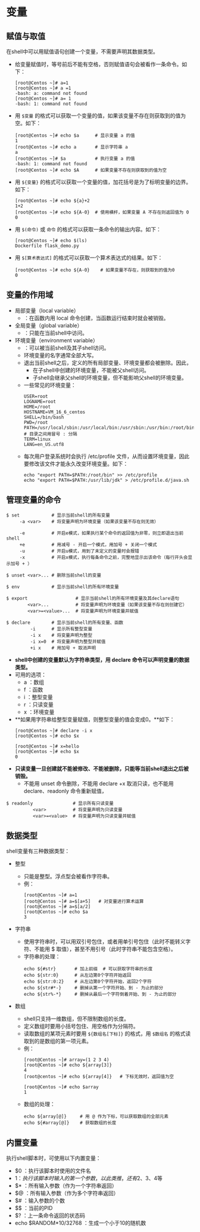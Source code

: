 # 变量

## 赋值与取值

在shell中可以用赋值语句创建一个变量，不需要声明其数据类型。
- 给变量赋值时，等号前后不能有空格，否则赋值语句会被看作一条命令。如下：
    ```shell
    [root@Centos ~]# a=1
    [root@Centos ~]# a =1
    -bash: a: command not found
    [root@Centos ~]# a= 1
    -bash: 1: command not found
    ```
- 用 `$变量` 的格式可以获取一个变量的值，如果该变量不存在则获取到的值为空。如下：
    ```shell
    [root@Centos ~]# echo $a      # 显示变量 a 的值
    1
    [root@Centos ~]# echo a       # 显示字符串 a
    a
    [root@Centos ~]# $a           # 执行变量 a 的值
    -bash: 1: command not found
    [root@Centos ~]# echo $A      # 如果变量不存在则获取到的值为空

    ```
- 用 `${变量}` 的格式可以获取一个变量的值，加花括号是为了标明变量的边界。如下：
    ```shell
    [root@Centos ~]# echo ${a}+2
    1+2
    [root@Centos ~]# echo ${A-0}  # 使用横杆，如果变量 A 不存在则返回值为 0
    0
    ```
- 用 `$(命令)` 或 `命令` 的格式可以获取一条命令的输出内容。如下：
    ```shell
    [root@Centos ~]# echo $(ls)
    Dockerfile flask_demo.py
    ```
- 用 `$[算术表达式]` 的格式可以获取一个算术表达式的结果。如下：
    ```shell
    [root@Centos ~]# echo ${A-0}    # 如果变量不存在，则获取到的值为0
    0
    ```

## 变量的作用域

- 局部变量（local variable）
  - ：在函数内用 local 命令创建，当函数运行结束时就会被销毁。
- 全局变量（global variable）
  - ：只能在当前shell中访问。
- 环境变量（environment variable）
  - ：可以被当前shell及其子shell访问。
  - 环境变量的名字通常全部大写。
  - 退出当前shell之后，定义的所有局部变量、环境变量都会被删除。因此，
    - 在子shell中创建的环境变量，不能被父shell访问。
    - 子shell会继承父shell的环境变量，但不能影响父shell的环境变量。
  - 一些常见的环境变量：
    ```shell
    USER=root
    LOGNAME=root
    HOME=/root
    HOSTNAME=VM_16_6_centos
    SHELL=/bin/bash
    PWD=/root
    PATH=/usr/local/sbin:/usr/local/bin:/usr/sbin:/usr/bin:/root/bin  # 目录之间用冒号 : 分隔
    TERM=linux
    LANG=en_US.utf8
    ```
  - 每次用户登录系统时会执行 /etc/profile 文件，从而设置环境变量，因此要修改该文件才能永久改变环境变量。如下：
    ```shell
    echo "export PATH=$PATH:/root/bin" >> /etc/profile
    echo "export PATH=$PATH:/usr/lib/jdk" > /etc/profile.d/java.sh
    ```

## 管理变量的命令

```shell
$ set            # 显示当前shell的所有变量
     -a <var>    # 将变量声明为环境变量（如果该变量不存在则无效）
     
     -e          # 开启e模式，如果执行某个命令的返回值为非零，则立即退出当前shell
     +e          # 用减号 - 开启一个模式，用加号 + 关闭一个模式
     -u          # 开启u模式，用到了未定义的变量时会报错
     -x          # 开启x模式，执行每条命令之前，完整地显示出该命令（每行开头会显示加号 + ）
```

```shell
$ unset <var>... # 删除当前shell的变量
```

```shell
$ env            # 显示当前shell的所有环境变量
```

```shell
$ export                  # 显示当前shell的所有环境变量及其declare语句
        <var>...          # 将变量声明为环境变量（如果该变量不存在则创建它）
        <var>=<value>...  # 将变量声明为环境变量并赋值
```

```shell
$ declare        # 显示当前shell的所有变量、函数
         -i      # 显示所有整型变量
         -i x    # 将变量声明为整型
         -i x=0  # 将变量声明为整型并赋值
         +i x    # 用加号 + 取消声明
```
- **shell中创建的变量默认为字符串类型，用 declare 命令可以声明变量的数据类型。**
- 可用的选项：
  - a ：数组
  - f ：函数
  - i ：整型变量
  - r ：只读变量
  - x ：环境变量
- **如果用字符串给整型变量赋值，则整型变量的值会变成0。**如下：
    ```shell
    [root@Centos ~]# declare -i x
    [root@Centos ~]# echo $x     

    [root@Centos ~]# x=hello
    [root@Centos ~]# echo $x
    0
    ```
- **只读变量一旦创建就不能被修改、不能被删除，只能等当前shell退出之后被销毁。**
  - 不能用 unset 命令删除，不能用 declare +x 取消只读，也不能用 declare、readonly 命令重新赋值，

```shell
$ readonly               # 显示所有只读变量
          <var>          # 将变量声明为只读变量
          <var>=<value>  # 将变量声明为只读变量并赋值
```

## 数据类型

shell变量有三种数据类型：

- 整型
  - 只能是整型。浮点型会被看作字符串。
  - 例：
    ```shell
    [root@Centos ~]# a=1
    [root@Centos ~]# a=$[a+5]   # 对变量进行算术运算
    [root@Centos ~]# a=$[a/2]  
    [root@Centos ~]# echo $a
    3
    ```

- 字符串
  - 使用字符串时，可以用双引号包住，或者用单引号包住（此时不能转义字符、不能用 $ 取值），甚至不用引号（此时字符串不能包含空格）。
  - 字符串的处理：
    ```shell
    echo ${#str}       # 加上前缀  # 可以获取字符串的长度
    echo ${str:0}      # 从左边第0个字符开始返回
    echo ${str:0:2}    # 从左边第0个字符开始，返回2个字符
    echo ${str#*-}     # 删掉从第一个字符开始、到 - 为止的部分
    echo ${str%-*}     # 删掉从最后一个字符倒着开始、到 - 为止的部分
    ```

- 数组
  - shell只支持一维数组，但不限制数组的长度。
  - 定义数组时要用小括号包住、用空格作为分隔符。
  - 读取数组的某项元素时要用 `${数组名[下标]}` 的格式，用 `$数组名` 的格式读取到的是数组的第一项元素。
  - 例：
    ```shell
    [root@Centos ~]# array=(1 2 3 4)
    [root@Centos ~]# echo ${array[3]}
    4
    [root@centos ~]# echo ${array[4]}   # 下标无效时，返回值为空

    [root@Centos ~]# echo $array
    1
    ```
  - 数组的处理：
    ```shell
    echo ${array[@]}     # 用 @ 作为下标，可以获取数组的全部元素
    echo ${#array[@]}    # 获取数组的长度
    ```

## 内置变量

执行shell脚本时，可使用以下内置变量：
- $0 ：执行该脚本时使用的文件名
- $1 ：执行该脚本时输入的第一个参数，以此类推，还有$2、$3、$4等
- $* ：所有输入参数（作为一个字符串返回）
- $@ ：所有输入参数（作为多个字符串返回）
- $# ：输入参数的个数
- $$ ：当前的PID
- $? ：上一条命令返回的状态码
- echo $RANDOM*10/32768 ：生成一个小于10的随机数
